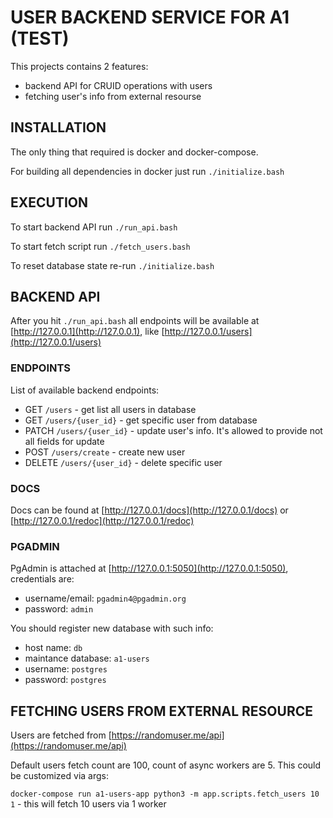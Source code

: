 # USER BACKEND SERVICE FOR A1 (TEST)
This projects contains 2 features:
* backend API for CRUID operations with users
* fetching user's info from external resourse

## INSTALLATION
The only thing that required is docker and docker-compose.

For building all dependencies in docker just run `./initialize.bash`

## EXECUTION
To start backend API run `./run_api.bash`

To start fetch script run `./fetch_users.bash`

To reset database state re-run `./initialize.bash`


## BACKEND API
After you hit `./run_api.bash` all endpoints will be available at [http://127.0.0.1](http://127.0.0.1), like [http://127.0.0.1/users](http://127.0.0.1/users)

### ENDPOINTS
List of available backend endpoints:
* GET `/users` - get list all users in database
* GET `/users/{user_id}` - get specific user from database
* PATCH `/users/{user_id}` - update user's info. It's allowed to provide not all fields for update
* POST `/users/create` - create new user
* DELETE `/users/{user_id}` - delete specific user

### DOCS
Docs can be found at [http://127.0.0.1/docs](http://127.0.0.1/docs) or [http://127.0.0.1/redoc](http://127.0.0.1/redoc)

### PGADMIN
PgAdmin is attached at [http://127.0.0.1:5050](http://127.0.0.1:5050), credentials are:
* username/email: `pgadmin4@pgadmin.org`
* password: `admin`

You should register new database with such info:
* host name: `db`
* maintance database: `a1-users`
* username: `postgres`
* password: `postgres`


## FETCHING USERS FROM EXTERNAL RESOURCE
Users are fetched from [https://randomuser.me/api](https://randomuser.me/api)

Default users fetch count are 100, count of async workers are 5. This could be customized via args:

`docker-compose run a1-users-app python3 -m app.scripts.fetch_users 10 1` - this will fetch 10 users via 1 worker
